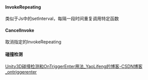 #### InvokeRepeating
类似于Js中的setInterval，每隔一段时间重复调用特定函数

#### CancelInvoke
取消指定的InvokeRepeating

#### 碰撞检测
[Unity3D碰撞检测和OnTriggerEnter用法_YaoLifeng的博客-CSDN博客_ontriggerenter](https://blog.csdn.net/qq_30454411/article/details/79810922)